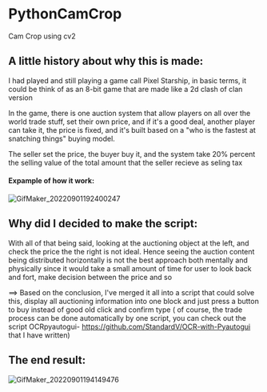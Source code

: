 # PythonCamCrop
Cam Crop using cv2


## A little history about why this is made:

  I had played and still playing a game call Pixel Starship, in basic terms, it could be think of as an 8-bit game that are made like a 2d clash of clan version
  
  In the game, there is one auction system that allow players on all over the world trade stuff, set their own price, and if it's a good deal, another player can take it, the price is fixed, and it's built based on a "who is the fastest at snatching things" buying model.
  
  The seller set the price, the buyer buy it, and the system take 20% percent the selling value of the total amount that the seller recieve as seling tax
  
  
  
  #### Expample of how it work:
  ![GifMaker_20220901192400247](https://user-images.githubusercontent.com/76143641/188034525-cc0e3710-c30a-48c8-94ef-c8a6d539f090.gif)
  
## Why did I decided to make the script:
 
 With all of that being said, looking at the auctioning object at the left, and check the price the the right is not ideal. Hence seeing the auction content being distributed horizontally is not the best approach both mentally and physically since it would take a small amount of time for user to look back and fort, make decision between the price and so
 
  ==> Based on the conclusion, I've merged it all into a script that could solve this, display all auctioning information into one block and just press a button to buy instead of good old click and confirm type ( of course, the trade process can be done automatically by one script, you can check out the script OCRpyautogui- https://github.com/StandardV/OCR-with-Pyautogui that I have written) 
  
  ## The end result:
  
  ![GifMaker_20220901194149476](https://user-images.githubusercontent.com/76143641/188035368-12082034-7103-4c71-bae8-eecb90e61767.gif)

 
 
  

